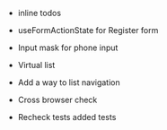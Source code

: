 - inline todos

- useFormActionState for Register form
- Input mask for phone input
- Virtual list
- Add a way to list navigation

- Cross browser check
- Recheck tests added tests
